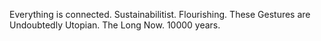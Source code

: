 Everything is connected.
Sustainabilitist.
Flourishing.
These Gestures are Undoubtedly Utopian.
The Long Now.
10000 years.
